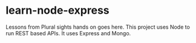 # learn-node-express
Lessons from Plural sights hands on goes here. This project uses Node to run REST based APIs. It uses Express and Mongo.
